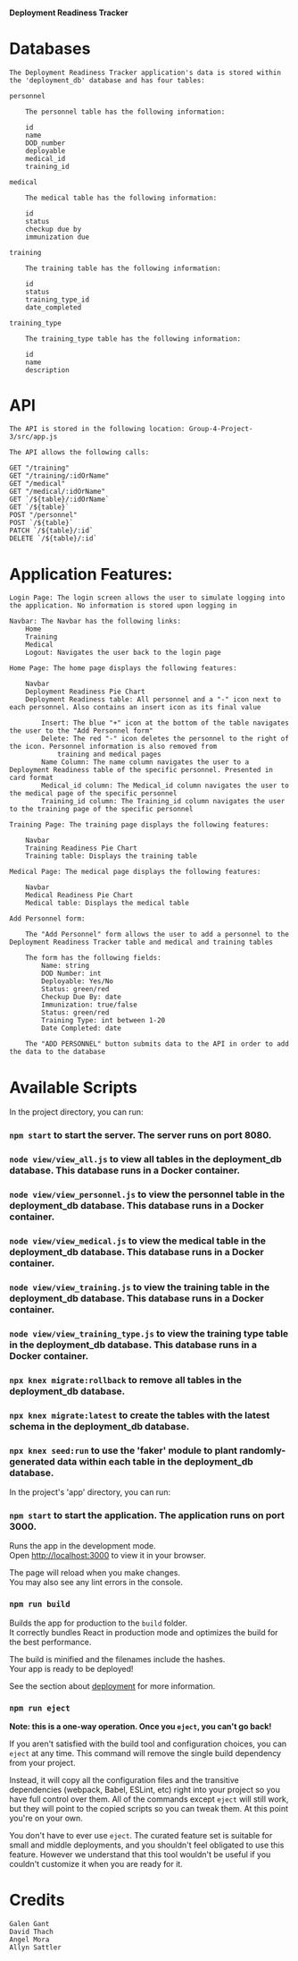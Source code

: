 ####    Deployment Readiness Tracker    ####

# Databases

    The Deployment Readiness Tracker application's data is stored within the 'deployment_db' database and has four tables: 

    personnel

        The personnel table has the following information:

        id
        name  
        DOD_number
        deployable
        medical_id
        training_id

    medical

        The medical table has the following information:

        id
        status
        checkup due by
        immunization due

    training

        The training table has the following information:

        id
        status
        training_type_id
        date_completed

    training_type

        The training_type table has the following information:

        id
        name
        description

# API

    The API is stored in the following location: Group-4-Project-3/src/app.js

    The API allows the following calls:

    GET "/training"
    GET "/training/:idOrName"
    GET "/medical"
    GET "/medical/:idOrName"
    GET `/${table}/:idOrName`
    GET `/${table}`
    POST "/personnel"
    POST `/${table}`
    PATCH `/${table}/:id`
    DELETE `/${table}/:id`

# Application Features:

    Login Page: The login screen allows the user to simulate logging into the application. No information is stored upon logging in

    Navbar: The Navbar has the following links: 
        Home
        Training
        Medical
        Logout: Navigates the user back to the login page

    Home Page: The home page displays the following features:

        Navbar
        Deployment Readiness Pie Chart
        Deployment Readiness table: All personnel and a "-" icon next to each personnel. Also contains an insert icon as its final value

            Insert: The blue "+" icon at the bottom of the table navigates the user to the "Add Personnel form"
            Delete: The red "-" icon deletes the personnel to the right of the icon. Personnel information is also removed from
                training and medical pages
            Name Column: The name column navigates the user to a Deployment Readiness table of the specific personnel. Presented in card format
            Medical_id column: The Medical_id column navigates the user to the medical page of the specific personnel
            Training_id column: The Training_id column navigates the user to the training page of the specific personnel

    Training Page: The training page displays the following features:

        Navbar
        Training Readiness Pie Chart
        Training table: Displays the training table
        
    Medical Page: The medical page displays the following features:

        Navbar
        Medical Readiness Pie Chart
        Medical table: Displays the medical table
    
    Add Personnel form:

        The "Add Personnel" form allows the user to add a personnel to the Deployment Readiness Tracker table and medical and training tables
        
        The form has the following fields:
            Name: string
            DOD Number: int
            Deployable: Yes/No
            Status: green/red
            Checkup Due By: date
            Immunization: true/false
            Status: green/red
            Training Type: int between 1-20
            Date Completed: date
        
        The "ADD PERSONNEL" button submits data to the API in order to add the data to the database
    
# Available Scripts

In the project directory, you can run:

### `npm start` to start the server. The server runs on port 8080.
### `node view/view_all.js` to view all tables in the deployment_db database. This database runs in a Docker container.
### `node view/view_personnel.js` to view the personnel table in the deployment_db database. This database runs in a Docker container.
### `node view/view_medical.js` to view the medical table in the deployment_db database. This database runs in a Docker container.
### `node view/view_training.js` to view the training table in the deployment_db database. This database runs in a Docker container.
### `node view/view_training_type.js` to view the training type table in the deployment_db database. This database runs in a Docker container.

### `npx knex migrate:rollback` to remove all tables in the deployment_db database.
### `npx knex migrate:latest` to create the tables with the latest schema in the deployment_db database.
### `npx knex seed:run` to use the 'faker' module to plant randomly-generated data within each table in the deployment_db database.

In the project's 'app' directory, you can run:

### `npm start` to start the application. The application runs on port 3000.

Runs the app in the development mode.\
Open [http://localhost:3000](http://localhost:3000) to view it in your browser.

The page will reload when you make changes.\
You may also see any lint errors in the console.


### `npm run build`

Builds the app for production to the `build` folder.\
It correctly bundles React in production mode and optimizes the build for the best performance.

The build is minified and the filenames include the hashes.\
Your app is ready to be deployed!

See the section about [deployment](https://facebook.github.io/create-react-app/docs/deployment) for more information.

### `npm run eject`

**Note: this is a one-way operation. Once you `eject`, you can't go back!**

If you aren't satisfied with the build tool and configuration choices, you can `eject` at any time. This command will remove the single build dependency from your project.

Instead, it will copy all the configuration files and the transitive dependencies (webpack, Babel, ESLint, etc) right into your project so you have full control over them. All of the commands except `eject` will still work, but they will point to the copied scripts so you can tweak them. At this point you're on your own.

You don't have to ever use `eject`. The curated feature set is suitable for small and middle deployments, and you shouldn't feel obligated to use this feature. However we understand that this tool wouldn't be useful if you couldn't customize it when you are ready for it.

# Credits

    Galen Gant
    David Thach
    Angel Mora
    Allyn Sattler
